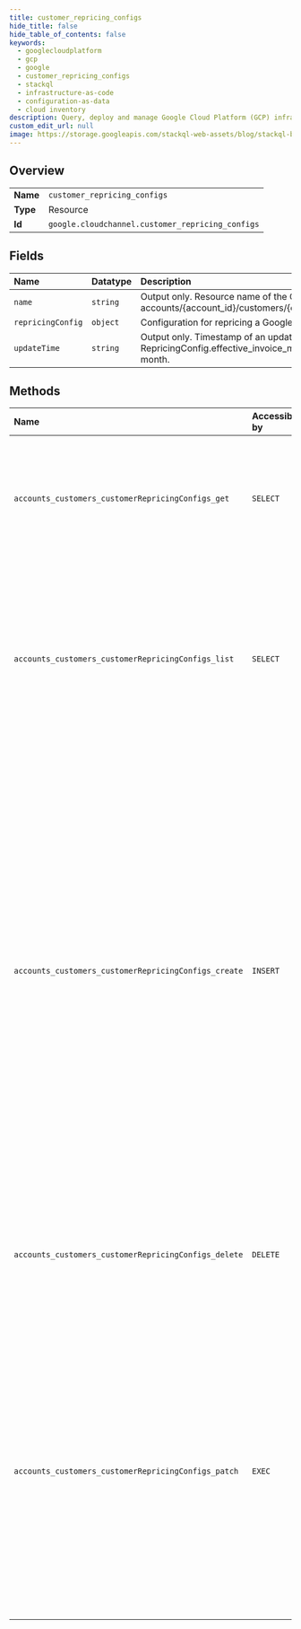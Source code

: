 ```yaml
---
title: customer_repricing_configs
hide_title: false
hide_table_of_contents: false
keywords:
  - googlecloudplatform
  - gcp
  - google
  - customer_repricing_configs
  - stackql
  - infrastructure-as-code
  - configuration-as-data
  - cloud inventory
description: Query, deploy and manage Google Cloud Platform (GCP) infrastructure and resources using SQL
custom_edit_url: null
image: https://storage.googleapis.com/stackql-web-assets/blog/stackql-blog-post-featured-image.png
---
```

  
    

## Overview
<table><tbody>
<tr><td><b>Name</b></td><td><code>customer_repricing_configs</code></td></tr>
<tr><td><b>Type</b></td><td>Resource</td></tr>
<tr><td><b>Id</b></td><td><code>google.cloudchannel.customer_repricing_configs</code></td></tr>
</tbody></table>

## Fields
| Name | Datatype | Description |
|:-----|:---------|:------------|
| `name` | `string` | Output only. Resource name of the CustomerRepricingConfig. Format: accounts/{account_id}/customers/{customer_id}/customerRepricingConfigs/{id}. |
| `repricingConfig` | `object` | Configuration for repricing a Google bill over a period of time. |
| `updateTime` | `string` | Output only. Timestamp of an update to the repricing rule. If `update_time` is after RepricingConfig.effective_invoice_month then it indicates this was set mid-month. |
## Methods
| Name | Accessible by | Required Params | Description |
|:-----|:--------------|:----------------|:------------|
| `accounts_customers_customerRepricingConfigs_get` | `SELECT` | `name` | Gets information about how a Reseller modifies their bill before sending it to a Customer. Possible Error Codes: * PERMISSION_DENIED: If the account making the request and the account being queried are different. * NOT_FOUND: The CustomerRepricingConfig was not found. * INTERNAL: Any non-user error related to technical issues in the backend. In this case, contact Cloud Channel support. Return Value: If successful, the CustomerRepricingConfig resource, otherwise returns an error. |
| `accounts_customers_customerRepricingConfigs_list` | `SELECT` | `parent` | Lists information about how a Reseller modifies their bill before sending it to a Customer. Possible Error Codes: * PERMISSION_DENIED: If the account making the request and the account being queried are different. * NOT_FOUND: The CustomerRepricingConfig specified does not exist or is not associated with the given account. * INTERNAL: Any non-user error related to technical issues in the backend. In this case, contact Cloud Channel support. Return Value: If successful, the CustomerRepricingConfig resources. The data for each resource is displayed in the ascending order of: * customer ID * RepricingConfig.EntitlementGranularity.entitlement * RepricingConfig.effective_invoice_month * CustomerRepricingConfig.update_time If unsuccessful, returns an error. |
| `accounts_customers_customerRepricingConfigs_create` | `INSERT` | `parent` | Creates a CustomerRepricingConfig. Call this method to set modifications for a specific customer's bill. You can only create configs if the RepricingConfig.effective_invoice_month is a future month. If needed, you can create a config for the current month, with some restrictions. When creating a config for a future month, make sure there are no existing configs for that RepricingConfig.effective_invoice_month. The following restrictions are for creating configs in the current month. * This functionality is reserved for recovering from an erroneous config, and should not be used for regular business cases. * The new config will not modify exports used with other configs. Changes to the config may be immediate, but may take up to 24 hours. * There is a limit of ten configs for any RepricingConfig.EntitlementGranularity.entitlement or RepricingConfig.effective_invoice_month. * The contained CustomerRepricingConfig.repricing_config vaule must be different from the value used in the current config for a RepricingConfig.EntitlementGranularity.entitlement. Possible Error Codes: * PERMISSION_DENIED: If the account making the request and the account being queried are different. * INVALID_ARGUMENT: Missing or invalid required parameters in the request. Also displays if the updated config is for the current month or past months. * NOT_FOUND: The CustomerRepricingConfig specified does not exist or is not associated with the given account. * INTERNAL: Any non-user error related to technical issues in the backend. In this case, contact Cloud Channel support. Return Value: If successful, the updated CustomerRepricingConfig resource, otherwise returns an error. |
| `accounts_customers_customerRepricingConfigs_delete` | `DELETE` | `name` | Deletes the given CustomerRepricingConfig permanently. You can only delete configs if their RepricingConfig.effective_invoice_month is set to a date after the current month. Possible error codes: * PERMISSION_DENIED: The account making the request does not own this customer. * INVALID_ARGUMENT: Required request parameters are missing or invalid. * FAILED_PRECONDITION: The CustomerRepricingConfig is active or in the past. * NOT_FOUND: No CustomerRepricingConfig found for the name in the request. |
| `accounts_customers_customerRepricingConfigs_patch` | `EXEC` | `name` | Updates a CustomerRepricingConfig. Call this method to set modifications for a specific customer's bill. This method overwrites the existing CustomerRepricingConfig. You can only update configs if the RepricingConfig.effective_invoice_month is a future month. To make changes to configs for the current month, use CreateCustomerRepricingConfig, taking note of its restrictions. You cannot update the RepricingConfig.effective_invoice_month. When updating a config in the future: * This config must already exist. Possible Error Codes: * PERMISSION_DENIED: If the account making the request and the account being queried are different. * INVALID_ARGUMENT: Missing or invalid required parameters in the request. Also displays if the updated config is for the current month or past months. * NOT_FOUND: The CustomerRepricingConfig specified does not exist or is not associated with the given account. * INTERNAL: Any non-user error related to technical issues in the backend. In this case, contact Cloud Channel support. Return Value: If successful, the updated CustomerRepricingConfig resource, otherwise returns an error. |
